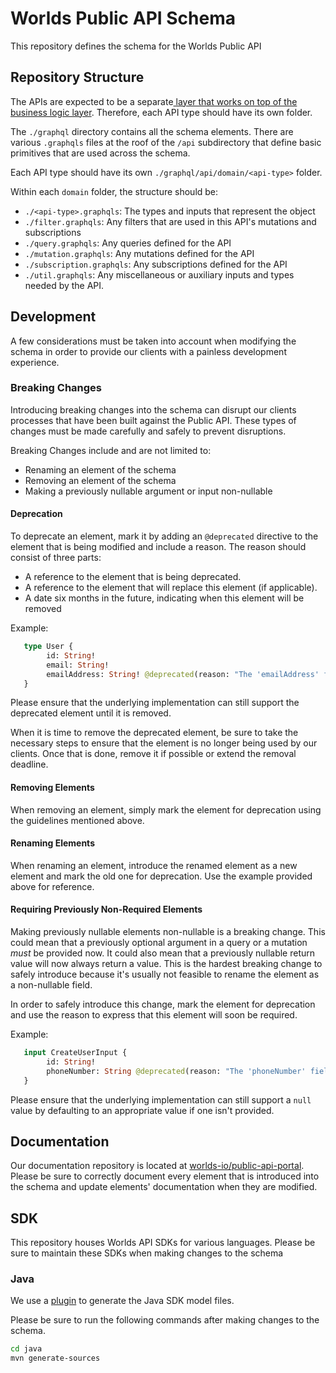 # Worlds Public API Schema

This repository defines the schema for the Worlds Public API

## Repository Structure

The APIs are expected to be a separate[ layer that works on top of the
business logic layer][graphql-bll]. Therefore, each API type should have its own folder.

The `./graphql` directory contains all the schema elements. There are various `.graphqls` files
at the roof of the `/api` subdirectory that define basic primitives that are used across the schema.

Each API type should have its own `./graphql/api/domain/<api-type>` folder.

Within each `domain` folder, the structure should be:

- `./<api-type>.graphqls`: The types and inputs that represent the object
- `./filter.graphqls`: Any filters that are used in this API's mutations and subscriptions
- `./query.graphqls`: Any queries defined for the API
- `./mutation.graphqls`: Any mutations defined for the API
- `./subscription.graphqls`: Any subscriptions defined for the API
- `./util.graphqls`: Any miscellaneous or auxiliary inputs and types needed by the API.

## Development

A few considerations must be taken into account when modifying the schema in order to provide 
our clients with a painless development experience.

### Breaking Changes

Introducing breaking changes into the schema can disrupt our clients processes that have 
been built against the Public API. These types of changes must be made carefully and safely to prevent
disruptions.

Breaking Changes include and are not limited to:
- Renaming an element of the schema
- Removing an element of the schema
- Making a previously nullable argument or input non-nullable


#### Deprecation
To deprecate an element, mark it by adding an `@deprecated` directive to the element that is being modified and include 
a reason. The reason should consist of three parts:
* A reference to the element that is being deprecated.
* A reference to the element that will replace this element (if applicable).
* A date six months in the future, indicating when this element will be removed


Example:
```graphql
   type User {
        id: String!
        email: String!
        emailAddress: String! @deprecated(reason: "The 'emailAddress' field in the 'User' type is deprecated and will be removed on 01/01/2026. Please use the 'email' field in the 'User' type instead") 
   }
  ```

Please ensure that the underlying implementation can still support the deprecated element until it is removed.
  
When it is time to remove the deprecated element, be sure to take the necessary steps to ensure that the element is no 
longer being used by our clients. Once that is done, remove it if possible or extend the removal deadline.

#### Removing Elements
When removing an element, simply mark the element for deprecation using the guidelines mentioned above. 

#### Renaming Elements
When renaming an element, introduce the renamed element as a new element and mark the old one for deprecation. 
Use the example provided above for reference.

#### Requiring Previously Non-Required Elements
Making previously nullable elements non-nullable is a breaking change. This could mean that a previously optional argument
in a query or a mutation _must_ be provided now. It could also mean that a previously nullable return value will now 
always return a value. This is the hardest breaking change to safely introduce because it's usually not feasible to rename 
the element as a non-nullable field.

In order to safely introduce this change, mark the element for deprecation and use the reason to express that this element
will soon be required.

Example:
```graphql
   input CreateUserInput {
        id: String!
        phoneNumber: String @deprecated(reason: "The 'phoneNumber' field in the 'CreateUserInput' input will be a required field starting on 01/01/2026. Please provide a `phoneNumber` value.")
   }
  ```

Please ensure that the underlying implementation can still support a `null` value by defaulting to an appropriate value if
one isn't provided. 

## Documentation

Our documentation repository is located at [worlds-io/public-api-portal](https://github.com/worlds-io/public-api-portal). 
Please be sure to correctly document every element that is introduced into the schema and update elements' 
documentation when they are modified.

## SDK

This repository houses Worlds API SDKs for various languages. Please be sure to maintain these SDKs when making changes to the schema

### Java

We use a [plugin](https://github.com/kobylynskyi/graphql-java-codegen) to generate the Java SDK model files.

Please be sure to run the following commands after making changes to the schema.

```bash
cd java
mvn generate-sources
```

[graphql-bll]: https://graphql.org/learn/thinking-in-graphs/#business-logic-layer